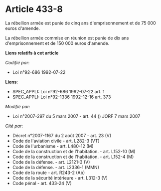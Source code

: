 # Article 433-8

La rébellion armée est punie de cinq ans d'emprisonnement et de 75 000 euros d'amende.

La rébellion armée commise en réunion est punie de dix ans d'emprisonnement et de 150 000 euros d'amende.

**Liens relatifs à cet article**

_Codifié par_:

  - Loi n°92-686 1992-07-22

**Liens**:

  - SPEC_APPLI: Loi n°92-686 1992-07-22 art. 1
  - SPEC_APPLI: Loi n°92-1336 1992-12-16 art. 373

_Modifié par_:

  - Loi n°2007-297 du 5 mars 2007 - art. 44 () JORF 7 mars 2007

_Cité par_:

  - Décret n°2007-1167 du 2 août 2007 - art. 23 (V)
  - Code de l'aviation civile - art. L282-3 (VT)
  - Code de l'urbanisme - art. L480-12 (M)
  - Code de la construction et de l'habitation. - art. L152-10 (M)
  - Code de la construction et de l'habitation. - art. L152-4 (M)
  - Code de la défense. - art. L2121-3 (V)
  - Code de la défense. - art. L2336-1 (MMN)
  - Code de la route - art. R243-2 (Ab)
  - Code de la sécurité intérieure - art. L312-3 (V)
  - Code pénal - art. 433-24 (V)
